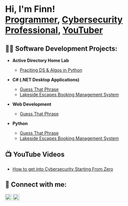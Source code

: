 <h1>Hi, I'm Finn! <br/><a href="https://github.com/Finn-3-6-0">Programmer</a>, <a href="https://www.linkedin.com/">Cybersecurity Professional</a>, <a href="https://www.youtube.com/channel/UCCT3JyhHWdA9EIbB6qqLTYw">YouTuber</a></h1>

<h2>👨‍💻 Software Development Projects:</h2>

- <b>Active Directory Home Lab</b>
  - [Praciting DS & Algos in Python](https://github.com/joshmadakor1/Algorithms-Practice)

- <b>C# (.NET Desktop Applications)</b>
  - [Guess That Phrase](https://github.com/joshmadakor1/EncrypterPOC)
  - [Lakeside Escapes Booking Management System](https://github.com/joshmadakor1/DecrypterPOC)

 - <b>Web Development</b>
   - [Guess That Phrase](https://github.com/joshmadakor1/EncrypterPOC)


- <b>Python</b>
  - [Guess That Phrase](https://github.com/joshmadakor1/EncrypterPOC)
  - [Lakeside Escapes Booking Management System](https://github.com/joshmadakor1/DecrypterPOC)
 
  
<h2>📺 YouTube Videos</h2>

- [How to get into Cybersecurity Starting From Zero](https://www.youtube.com/watch?v=a83ASGn_V_s)


<h2> 🤳 Connect with me:</h2>

[<img align="left" alt="JoshMadakor | YouTube" width="22px" src="https://cdn.jsdelivr.net/npm/simple-icons@v3/icons/youtube.svg" />][youtube]
[<img align="left" alt="JoshMadakor | LinkedIn" width="22px" src="https://cdn.jsdelivr.net/npm/simple-icons@v3/icons/linkedin.svg" />][linkedin]

[youtube]: https://www.youtube.com
[linkedin]: https://www.linkedin.com/in/finn-sinclair-b79b82355


